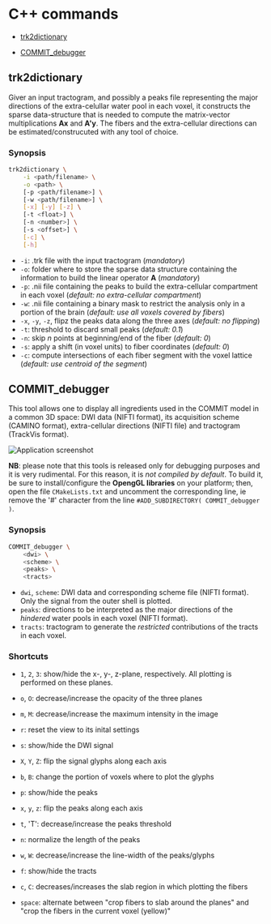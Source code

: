 #  C++ commands

- [trk2dictionary](#trk2dictionary)

- [COMMIT_debugger](#commit_debugger)


## trk2dictionary

Giver an input tractogram, and possibly a peaks file representing the major directions of the extra-celullar water pool in each voxel, it constructs the sparse data-structure that is needed to compute the matrix-vector multiplications **Ax** and **A'y**. The fibers and the extra-cellular directions can be estimated/construcuted with any tool of choice.

### Synopsis

```bash
trk2dictionary \
    -i <path/filename> \
    -o <path> \
    [-p <path/filename>] \
    [-w <path/filename>] \
    [-x] [-y] [-z] \
    [-t <float>] \
    [-n <number>] \
    [-s <offset>] \
    [-c] \
    [-h]
```

- `-i`: .trk file with the input tractogram (*mandatory*)
- `-o`: folder where to store the sparse data structure containing the information to build the linear operator **A** (*mandatory*)
- `-p`: .nii file containing the peaks to build the extra-cellular compartment in each voxel (*default: no extra-cellular compartment*)
- `-w`: .nii file containing a binary mask to restrict the analysis only in a portion of the brain (*default: use all voxels covered by fibers*)
- `-x`, `-y`, `-z`, flipz the peaks data along the three axes (*default: no flipping*)
- `-t`: threshold to discard small peaks (*default: 0.1*)
- `-n`: skip *n* points at beginning/end of the fiber (*default: 0*)
- `-s`: apply a shift (in voxel units) to fiber coordinates (*default: 0*)
- `-c`: compute intersections of each fiber segment with the voxel lattice (*default: use centroid of the segment*)


## COMMIT_debugger

This tool allows one to display all ingredients used in the COMMIT model in a common 3D space: DWI data (NIFTI format), its acquisition scheme (CAMINO format), extra-cellular directions (NIFTI file) and tractogram (TrackVis format).


![Application screenshot](https://github.com/daducci/COMMIT/blob/master/doc/COMMIT_debugger.jpg)

**NB**: please note that this tools is released only for debugging purposes and it is very rudimental. For this reason, it is *not compiled by default*. To build it, be sure to install/configure the **OpengGL libraries** on your platform; then, open the file `CMakeLists.txt` and uncomment the corresponding line, ie remove the '#' character from the line `#ADD_SUBDIRECTORY( COMMIT_debugger )`.

### Synopsis

```bash
COMMIT_debugger \
    <dwi> \
    <scheme> \
    <peaks> \
    <tracts>
```

- `dwi`, `scheme`: DWI data and corresponding scheme file (NIFTI format). Only the signal from the outer shell is plotted.
- `peaks`: directions to be interpreted as the major directions of the *hindered* water pools in each voxel (NIFTI format).
- `tracts`: tractogram to generate the *restricted* contributions of the tracts in each voxel.

### Shortcuts

- `1`, `2`, `3`: show/hide the x-, y-, z-plane, respectively. All plotting is performed on these planes.
- `o`, `O`: decrease/increase the opacity of the three planes
- `m`, `M`: decrease/increase the maximum intensity in the image
- `r`: reset the view to its inital settings

- `s`: show/hide the DWI signal
- `X`, `Y`, `Z`: flip the signal glyphs along each axis
- `b`, `B`: change the portion of voxels where to plot the glyphs

- `p`: show/hide the peaks
- `x`, `y`, `z`: flip the peaks along each axis
- `t`, 'T': decrease/increase the peaks threshold
- `n`: normalize the length of the peaks
- `w`, `W`: decrease/increase the line-width of the peaks/glyphs

- `f`: show/hide the tracts
- `c`, `C`: decreases/increases the slab region in which plotting the fibers
- `space`: alternate between "crop fibers to slab around the planes" and "crop the fibers in the current voxel (yellow)"
